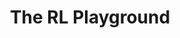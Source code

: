 ---
visible: true
layout: page
title: The RL Playground
description: The goal is to create an interactive book about reinforcement learning
img: assets/img/rl-playground.png
redirect: /RL-Playground/
importance: 100
github: https://github.com/lars-quaedvlieg/RL-Playground
category: Educational
---